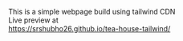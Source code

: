 This is a simple webpage build using tailwind CDN<br>
Live preview at <br>
https://srshubho26.github.io/tea-house-tailwind/